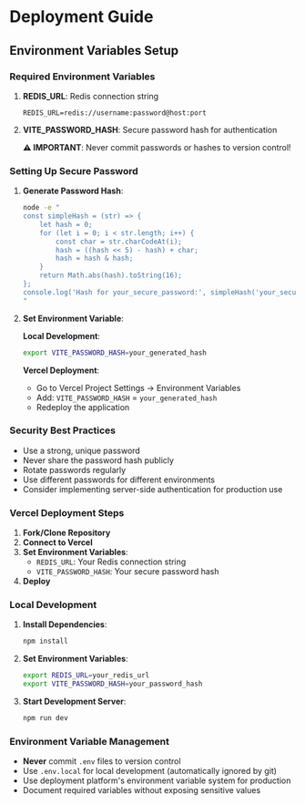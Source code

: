 # Deployment Guide

## Environment Variables Setup

### Required Environment Variables

1. **REDIS_URL**: Redis connection string
   ```
   REDIS_URL=redis://username:password@host:port
   ```

2. **VITE_PASSWORD_HASH**: Secure password hash for authentication
   
   **⚠️ IMPORTANT**: Never commit passwords or hashes to version control!

### Setting Up Secure Password

1. **Generate Password Hash**:
   ```bash
   node -e "
   const simpleHash = (str) => {
       let hash = 0;
       for (let i = 0; i < str.length; i++) {
           const char = str.charCodeAt(i);
           hash = ((hash << 5) - hash) + char;
           hash = hash & hash;
       }
       return Math.abs(hash).toString(16);
   };
   console.log('Hash for your_secure_password:', simpleHash('your_secure_password'));
   "
   ```

2. **Set Environment Variable**:
   
   **Local Development**:
   ```bash
   export VITE_PASSWORD_HASH=your_generated_hash
   ```
   
   **Vercel Deployment**:
   - Go to Vercel Project Settings → Environment Variables
   - Add: `VITE_PASSWORD_HASH` = `your_generated_hash`
   - Redeploy the application

### Security Best Practices

- Use a strong, unique password
- Never share the password hash publicly
- Rotate passwords regularly
- Use different passwords for different environments
- Consider implementing server-side authentication for production use

### Vercel Deployment Steps

1. **Fork/Clone Repository**
2. **Connect to Vercel**
3. **Set Environment Variables**:
   - `REDIS_URL`: Your Redis connection string
   - `VITE_PASSWORD_HASH`: Your secure password hash
4. **Deploy**

### Local Development

1. **Install Dependencies**:
   ```bash
   npm install
   ```

2. **Set Environment Variables**:
   ```bash
   export REDIS_URL=your_redis_url
   export VITE_PASSWORD_HASH=your_password_hash
   ```

3. **Start Development Server**:
   ```bash
   npm run dev
   ```

### Environment Variable Management

- **Never** commit `.env` files to version control
- Use `.env.local` for local development (automatically ignored by git)
- Use deployment platform's environment variable system for production
- Document required variables without exposing sensitive values 